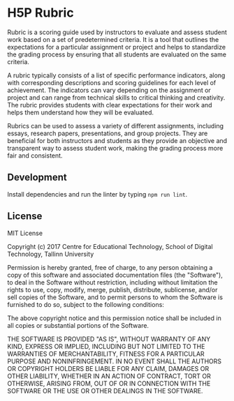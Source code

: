 # H5P Rubric

Rubric is a scoring guide used by instructors to evaluate and assess student work based on a set of predetermined
criteria. It is a tool that outlines the expectations for a particular assignment or project and helps to standardize
the grading process by ensuring that all students are evaluated on the same criteria.

A rubric typically consists of a list of specific performance indicators, along with corresponding descriptions and
scoring guidelines for each level of achievement. The indicators can vary depending on the assignment or project and can
range from technical skills to critical thinking and creativity. The rubric provides students with clear expectations
for their work and helps them understand how they will be evaluated.

Rubrics can be used to assess a variety of different assignments, including essays, research papers, presentations, and
group projects. They are beneficial for both instructors and students as they provide an objective and transparent way
to assess student work, making the grading process more fair and consistent.

## Development

Install dependencies and run the linter by typing `npm run lint`.

## License

MIT License

Copyright (c) 2017 Centre for Educational Technology, School of Digital Technology, Tallinn University

Permission is hereby granted, free of charge, to any person obtaining a copy
of this software and associated documentation files (the "Software"), to deal
in the Software without restriction, including without limitation the rights
to use, copy, modify, merge, publish, distribute, sublicense, and/or sell
copies of the Software, and to permit persons to whom the Software is
furnished to do so, subject to the following conditions:

The above copyright notice and this permission notice shall be included in all
copies or substantial portions of the Software.

THE SOFTWARE IS PROVIDED "AS IS", WITHOUT WARRANTY OF ANY KIND, EXPRESS OR
IMPLIED, INCLUDING BUT NOT LIMITED TO THE WARRANTIES OF MERCHANTABILITY,
FITNESS FOR A PARTICULAR PURPOSE AND NONINFRINGEMENT. IN NO EVENT SHALL THE
AUTHORS OR COPYRIGHT HOLDERS BE LIABLE FOR ANY CLAIM, DAMAGES OR OTHER
LIABILITY, WHETHER IN AN ACTION OF CONTRACT, TORT OR OTHERWISE, ARISING FROM,
OUT OF OR IN CONNECTION WITH THE SOFTWARE OR THE USE OR OTHER DEALINGS IN THE
SOFTWARE.
